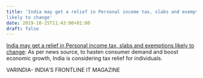 ```yaml
---
title: 'India may get a relief in Personal income tax, slabs and exemptions
likely to change'
date: 2019-10-25T11:43:00+01:00
draft: false
---
```


[India may get a relief in Personal income tax, slabs and exemptions likely to change](https://varindia.com/news/india-may-get-a-relief-in-personal-income-tax-slabs-and-exemptions-likely-to-change#.XbLRyWY-q7A.blogger): As per news source, to hasten consumer demand and boost economic growth, India is considering tax relief for individuals.  
  
VARINDIA- INDIA'S FRONTLINE IT MAGAZINE